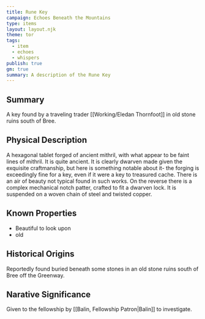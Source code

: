 ```yaml
---
title: Rune Key
campaign: Echoes Beneath the Mountains
type: items
layout: layout.njk
theme: tor
tags:
  - item
  - echoes
  - whispers
publish: true
gm: true
summary: A description of the Rune Key
---
```


## Summary
A key found by a traveling trader [[Working/Eledan Thornfoot]] in old stone ruins south of Bree.

## Physical Description
A hexagonal tablet forged of ancient mithril, with what appear to be faint lines of mithril. It is quite ancient. It is clearly dwarven made given the exquisite craftmanship, but here is something notable about it- the forging is exceedingly fine for a key, even if it were a key to treasured cache. There is an air of beauty not typical found in such works.
On the reverse there is a complex mechanical notch patter, crafted to fit a dwarven lock. It is suspended on a woven chain of steel and twisted copper.

## Known Properties
- Beautiful to look upon
- old

## Historical Origins
Reportedly found buried beneath some stones in an old stone ruins south of Bree off the Greenway.

## Narative Significance
Given to the fellowship by [[Balin, Fellowship Patron|Balin]] to investigate.
